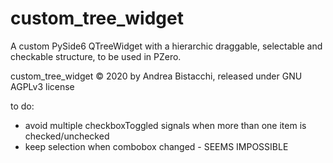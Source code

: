 # custom_tree_widget

A custom PySide6 QTreeWidget with a hierarchic draggable, selectable and checkable structure, to be used in PZero.

custom_tree_widget © 2020 by Andrea Bistacchi, released under GNU AGPLv3 license

to do:
- avoid multiple checkboxToggled signals when more than one item is checked/unchecked
- keep selection when combobox changed - SEEMS IMPOSSIBLE
